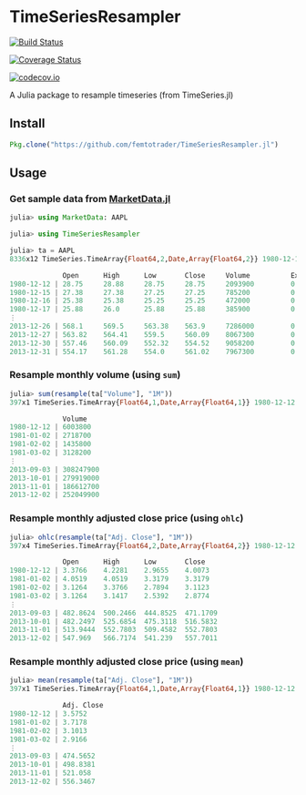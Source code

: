 # TimeSeriesResampler

[![Build Status](https://travis-ci.org/femtotrader/TimeSeriesResampler.jl.svg?branch=master)](https://travis-ci.org/femtotrader/TimeSeriesResampler.jl)

[![Coverage Status](https://coveralls.io/repos/femtotrader/TimeSeriesResampler.jl/badge.svg?branch=master&service=github)](https://coveralls.io/github/femtotrader/TimeSeriesResampler.jl?branch=master)

[![codecov.io](http://codecov.io/github/femtotrader/TimeSeriesResampler.jl/coverage.svg?branch=master)](http://codecov.io/github/femtotrader/TimeSeriesResampler.jl?branch=master)

A Julia package to resample timeseries (from TimeSeries.jl)

## Install

```julia
Pkg.clone("https://github.com/femtotrader/TimeSeriesResampler.jl")
```

## Usage

### Get sample data from [MarketData.jl](https://github.com/JuliaQuant/MarketData.jl)

```julia
julia> using MarketData: AAPL

julia> using TimeSeriesResampler

julia> ta = AAPL
8336x12 TimeSeries.TimeArray{Float64,2,Date,Array{Float64,2}} 1980-12-12 to 2013-12-31

             Open      High      Low       Close     Volume          Ex-Dividend  Split Ratio  Adj. Open  Adj. High  Adj. Low  Adj. Close  Adj. Volume
1980-12-12 | 28.75     28.88     28.75     28.75     2093900         0.0          1            3.3766     3.3919     3.3766    3.3766      16751200
1980-12-15 | 27.38     27.38     27.25     27.25     785200          0.0          1            3.2157     3.2157     3.2004    3.2004      6281600
1980-12-16 | 25.38     25.38     25.25     25.25     472000          0.0          1            2.9808     2.9808     2.9655    2.9655      3776000
1980-12-17 | 25.88     26.0      25.88     25.88     385900          0.0          1            3.0395     3.0536     3.0395    3.0395      3087200
⋮
2013-12-26 | 568.1     569.5     563.38    563.9     7286000         0.0          1            564.7392   566.1309   560.0471  560.564     7286000
2013-12-27 | 563.82    564.41    559.5     560.09    8067300         0.0          1            560.4845   561.071    556.1901  556.7766    8067300
2013-12-30 | 557.46    560.09    552.32    554.52    9058200         0.0          1            554.1621   556.7766   549.0525  551.2395    9058200
2013-12-31 | 554.17    561.28    554.0     561.02    7967300         0.0          1            550.8916   557.9595   550.7226  557.7011    7967300
```

### Resample monthly volume (using `sum`)
```julia
julia> sum(resample(ta["Volume"], "1M"))
397x1 TimeSeries.TimeArray{Float64,1,Date,Array{Float64,1}} 1980-12-12 to 2013-12-02

             Volume
1980-12-12 | 6003800
1981-01-02 | 2718700
1981-02-02 | 1435800
1981-03-02 | 3128200
⋮
2013-09-03 | 308247900
2013-10-01 | 279919000
2013-11-01 | 186612700
2013-12-02 | 252049900
```

### Resample monthly adjusted close price (using `ohlc`)

```julia
julia> ohlc(resample(ta["Adj. Close"], "1M"))
397x4 TimeSeries.TimeArray{Float64,2,Date,Array{Float64,2}} 1980-12-12 to 2013-12-02

             Open      High      Low       Close
1980-12-12 | 3.3766    4.2281    2.9655    4.0073
1981-01-02 | 4.0519    4.0519    3.3179    3.3179
1981-02-02 | 3.1264    3.3766    2.7894    3.1123
1981-03-02 | 3.1264    3.1417    2.5392    2.8774
⋮
2013-09-03 | 482.8624  500.2466  444.8525  471.1709
2013-10-01 | 482.2497  525.6854  475.3118  516.5832
2013-11-01 | 513.9444  552.7803  509.4582  552.7803
2013-12-02 | 547.969   566.7174  541.239   557.7011
```

### Resample monthly adjusted close price (using `mean`)

```julia
julia> mean(resample(ta["Adj. Close"], "1M"))
397x1 TimeSeries.TimeArray{Float64,1,Date,Array{Float64,1}} 1980-12-12 to 2013-12-02

             Adj. Close
1980-12-12 | 3.5752
1981-01-02 | 3.7178
1981-02-02 | 3.1013
1981-03-02 | 2.9166
⋮
2013-09-03 | 474.5652
2013-10-01 | 498.8381
2013-11-01 | 521.058
2013-12-02 | 556.3467
```
